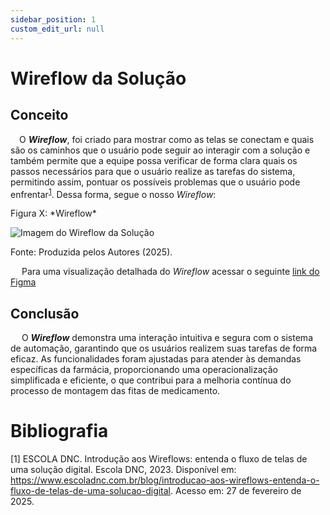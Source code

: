 ```yaml
---
sidebar_position: 1
custom_edit_url: null
---
```


# Wireflow da Solução

## Conceito

&emsp;O ***Wireflow***, foi criado para mostrar como as telas se conectam e quais são os caminhos que o usuário pode seguir ao interagir com a solução e também permite que a equipe possa verificar de forma clara quais os passos necessários para que o usuário realize as tarefas do sistema, permitindo assim, pontuar os possíveis problemas que o usuário pode enfrentar<sup>[1](#foot1)</sup>. Dessa forma, segue o nosso *Wireflow*:

<p style={{textAlign: 'center'}}>Figura X: *Wireflow*</p>
<div style={{margin: 25}}>
    <div style={{textAlign: 'center'}}>
        <img src={require("../../../../../media/user-flow.png").default} style={{width: 800}} alt="Imagem do Wireflow da Solução" />
        <br />
    </div>
</div>
<p style={{textAlign: 'center'}}>Fonte: Produzida pelos Autores (2025).</p>
 

&emsp; Para uma visualização detalhada do *Wireflow* acessar o seguinte <a href="https://www.figma.com/design/gThbVne91wSJ4elePbQgQ4/Wireframa-NDC?node-id=68-182">link do Figma</a>

## Conclusão

&emsp; O ***Wireflow*** demonstra uma interação intuitiva e segura com o sistema de automação, garantindo que os usuários realizem suas tarefas de forma eficaz. As funcionalidades foram ajustadas para atender às demandas específicas da farmácia, proporcionando uma operacionalização simplificada e eficiente, o que contribui para a melhoria contínua do processo de montagem das fitas de medicamento.



# Bibliografia

[1] ESCOLA DNC. Introdução aos Wireflows: entenda o fluxo de telas de uma solução digital. Escola DNC, 2023. Disponível em: https://www.escoladnc.com.br/blog/introducao-aos-wireflows-entenda-o-fluxo-de-telas-de-uma-solucao-digital. Acesso em: 27 de fevereiro de 2025.<a name="foot1"></a>